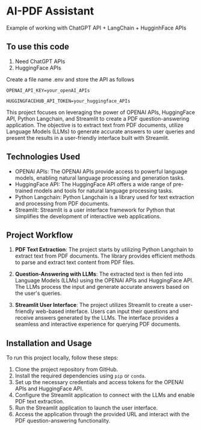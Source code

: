 # AI-PDF Assistant

Example of working with ChatGPT API +  LangChain + HugginhFace APIs

## To use this code
1. Need ChatGPT APIs
2.  HuggingFace APIs

Create a file name .env and store the API as follows
```
OPENAI_API_KEY=your_openAI_APIs

HUGGINGFACEHUB_API_TOKEN=your_huggingface_APIs
```


This project focuses on leveraging the power of OPENAI APIs, HuggingFace API, Python Langchain, and Streamlit to create a PDF question-answering application. The objective is to extract text from PDF documents, utilize Language Models (LLMs) to generate accurate answers to user queries and present the results in a user-friendly interface built with Streamlit.

## Technologies Used

- OPENAI APIs: The OPENAI APIs provide access to powerful language models, enabling natural language processing and generation tasks.
- HuggingFace API: The HuggingFace API offers a wide range of pre-trained models and tools for natural language processing tasks.
- Python Langchain: Python Langchain is a library used for text extraction and processing from PDF documents.
- Streamlit: Streamlit is a user interface framework for Python that simplifies the development of interactive web applications.

## Project Workflow

1. **PDF Text Extraction**: The project starts by utilizing Python Langchain to extract text from PDF documents. The library provides efficient methods to parse and extract text content from PDF files.

2. **Question-Answering with LLMs**: The extracted text is then fed into Language Models (LLMs) using the OPENAI APIs and HuggingFace API. The LLMs process the input and generate accurate answers based on the user's queries.

3. **Streamlit User Interface**: The project utilizes Streamlit to create a user-friendly web-based interface. Users can input their questions and receive answers generated by the LLMs. The interface provides a seamless and interactive experience for querying PDF documents.

## Installation and Usage

To run this project locally, follow these steps:

1. Clone the project repository from GitHub.
2. Install the required dependencies using `pip` or `conda`.
3. Set up the necessary credentials and access tokens for the OPENAI APIs and HuggingFace API.
4. Configure the Streamlit application to connect with the LLMs and enable PDF text extraction.
5. Run the Streamlit application to launch the user interface.
6. Access the application through the provided URL and interact with the PDF question-answering functionality.


